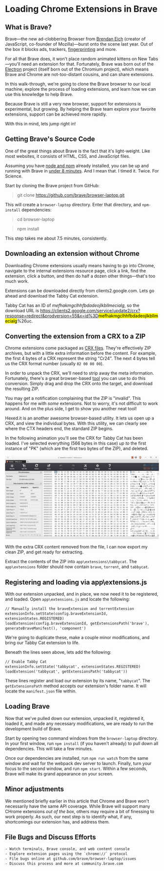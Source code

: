 # Loading Chrome Extensions in Brave

## What is Brave?

Brave&mdash;the new ad-clobbering Browser from [Brendan Eich](https://twitter.com/brendaneich) (creator of JavaScript, co-founder of Mozilla)&mdash;burst onto the scene last year. Out of the box it blocks ads, trackers, [fingerprinting](https://en.wikipedia.org/wiki/Canvas_fingerprinting) and more.

For all that Brave does, it won't place random animated kittens on New Tabs&mdash;you'll need an extension for that. Fortunately, Brave was born out of the [Electron](http://electron.atom.io/) project (itself born out of the Chromium project), which means Brave and Chrome are not-too-distant cousins, and can share extensions.

In this walk-through, we're going to clone the Brave browser to our local machine, explore the process of loading extensions, and learn how we can use this knowledge to help Brave.

Because Brave is still a very new browser, support for extensions is experimental, but growing. By helping the Brave team explore your favorite extensions, support can be achieved more rapidly.

With this in mind, lets jump right in!

## Getting Brave's Source Code

One of the great things about Brave is the fact that it's light-weight. Like most websites, it consists of HTML, CSS, and JavaScript files.

Assuming you have [node and npm](https://nodejs.org/) already installed, you can be up and running with Brave in [under 8 minutes](https://twitter.com/BraveSampson/status/816155347278761986). And I mean that. I timed it. Twice. For Science.

Start by cloning the Brave project from GitHub:

> git clone https://github.com/brave/browser-laptop.git

This will create a `browser-laptop` directory. Enter that directory, and `npm-install` dependencies:

> cd browser-laptop

> npm install

This step takes me about 7.5 minutes, consistently.

## Downloading an extension without Chrome

Downloading Chrome extensions usually means having to go into Chrome, navigate to the internal extensions resource page, click a link, find the extension, click a button, and then do half a dozen other things&mdash;that's too much work.

Extensions can be downloaded directly from clients2.google.com. Lets go ahead and download the Tabby Cat extension.

Tabby Cat has an ID of _mefhakmgclhhfbdadeojlkbllmecialg_, so the download URL is https://clients2.google.com/service/update2/crx?response=redirect&prodversion=55&x=id%3D<mark>mefhakmgclhhfbdadeojlkbllmecialg</mark>%26uc.

## Converting the extension from a CRX to a ZIP

Chrome extensions come packaged as [CRX files](https://developer.chrome.com/extensions/crx). They're effectively ZIP archives, but with a little extra information before the content. For example, the first 4 bytes of a CRX represent the string "Cr24". The next 4 bytes tell us the CRX format number (usually `02 00 00 00`).

In order to unpack the CRX, we'll need to strip away the meta information. Fortunately, there's a great browser-based [tool](https://johankj.github.io/convert-crx-to-zip/) you can use to do this conversion. Simply drag and drop the CRX onto the target, and download the resulting ZIP.

You may get a notification complaining that the ZIP is "invalid". This happens for me with *some* extensions. Not to worry, it's not difficult to work around. And on the plus side, I get to show you another neat tool!

Hexed.it is an another awesome browser-based utility. It lets us open up a CRX, and view the individual bytes. With this utility, we can clearly see where the CTX headers end, the standard ZIP begins.

In the following animation you'll see the CRX for Tabby Cat has been loaded. I've selected everything (566 bytes in this case) _up to_ the first instance of "PK" (which are the first two bytes of the ZIP), and deleted.

![Tabby Cat CRX in Hexed.it](media/clear-bytes.gif)

With the extra CRX content removed from the file, I can now export my clean ZIP, and get ready for extracting.

Extract the contents of the ZIP into `app\extensions\tabbycat`. The `app\extensions` folder should now contain `brave`, `torrent`, and `tabbycat`.

## Registering and loading via app\extensions.js

With our extension unpacked, and in place, we now need it to be registered, and loaded. Open `app\extensions.js` and locate the following:

```
// Manually install the braveExtension and torrentExtension
extensionInfo.setState(config.braveExtensionId, extensionStates.REGISTERED)
loadExtension(config.braveExtensionId, getExtensionsPath('brave'), generateBraveManifest(), 'component')
```

We're going to duplicate these, make a couple minor modifications, and bring our Tabby Cat extension to life.

Beneath the lines seen above, lets add the following:

```
// Enable Tabby Cat
extensionInfo.setState('tabbycat', extensionStates.REGISTERED)
loadExtension('tabbycat', getExtensionsPath('tabbycat'))
```

These lines register and load our extension by its name, "`tabbycat`". The `getExtensionsPath` method accepts our extension's folder name. It will locate the `manifest.json` file within.

## Loading Brave

Now that we've pulled down our extension, unpacked it, registered it, loaded it, and made any necessary modifications, we are ready to run the development build of Brave.

Start by opening two command windows from the `browser-laptop` directory. In your first window, run `npm install` (if you haven't already) to pull down all dependencies. This will take a few minutes.

Once our dependencies are installed, run `npm run watch` from the same window and wait for the webpack dev server to launch. Finally, turn your focus to the second window, and run `npm start`. Within a few seconds, Brave will make its grand appearance on your screen.

## Minor adjustments

We mentioned briefly earlier in this article that Chrome and Brave won't necessarily have the same API coverage. While Brave will support many CHrome extensions _out of the box_, others may require a bit of finessing to work properly. As such, our next step is to identify what, if any, shortcomings our extension has, and address them.

## File Bugs and Discuss Efforts

    - Watch terminals, Brave console, and web content console
    - Explore extension pages using the `chrome://` protocol
    - File bugs online at github.com/brave/browser-laptop/issues
    - Discuss this process and more at community.brave.com